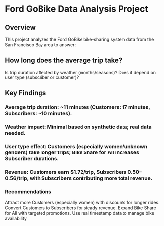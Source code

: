 # Ford GoBike Data Analysis Project
## Overview
This project analyzes the Ford GoBike bike-sharing system data from the San Francisco Bay area to answer:

## How long does the average trip take?
Is trip duration affected by weather (months/seasons)?
Does it depend on user type (subscriber or customer)?

## Key Findings
### Average trip duration: ~11 minutes (Customers: 17 minutes, Subscribers: ~10 minutes).
### Weather impact: Minimal based on synthetic data; real data needed.
### User type effect: Customers (especially women/unknown genders) take longer trips; Bike Share for All increases Subscriber durations.
### Revenue: Customers earn $1.72/trip, Subscribers $0.50–$0.56/trip, with Subscribers contributing more total revenue.

### Recommendations
Attract more Customers (especially women) with discounts for longer rides.
Convert Customers to Subscribers for steady revenue.
Expand Bike Share for All with targeted promotions.
Use real timestamp data to manage bike availability
